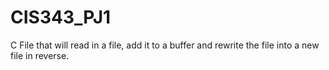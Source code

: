 # CIS343_PJ1
C File that will read in a file, add it to a buffer and rewrite the file into a new file in reverse.
